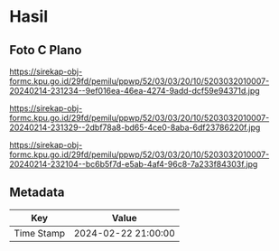 # Hasil

## Foto C Plano

https://sirekap-obj-formc.kpu.go.id/29fd/pemilu/ppwp/52/03/03/20/10/5203032010007-20240214-231234--9ef016ea-46ea-4274-9add-dcf59e94371d.jpg

https://sirekap-obj-formc.kpu.go.id/29fd/pemilu/ppwp/52/03/03/20/10/5203032010007-20240214-231329--2dbf78a8-bd65-4ce0-8aba-6df23786220f.jpg

https://sirekap-obj-formc.kpu.go.id/29fd/pemilu/ppwp/52/03/03/20/10/5203032010007-20240214-232104--bc6b5f7d-e5ab-4af4-96c8-7a233f84303f.jpg


## Metadata

| Key        | Value               |
| ---------- | ------------------- |
| Time Stamp | 2024-02-22 21:00:00 |



